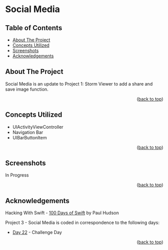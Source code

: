 # Social Media


<!-- Table of Contents -->
## Table of Contents
* [About The Project](#about-the-project)
* [Concepts Utilized](#concepts-utilized)
* [Screenshots](#screenshots)
* [Acknowledgements](#acknowledgements)


<!-- ABOUT THE PROJECT -->
## About The Project

Social Media is an update to Project 1: Storm Viewer to add a share and save image function.

<p align="right">(<a href="#top">back to top</a>)</p>


<!-- CONCEPTS UTILIZED -->
## Concepts Utilized
* UIActivityViewController
* Navigation Bar
* UIBarButtonItem


<p align="right">(<a href="#top">back to top</a>)</p>


<!-- SCREENSHOTS -->
## Screenshots
In Progress

<p align="right">(<a href="#top">back to top</a>)</p>


<!-- ACKNOWLEDGEMENTS -->
## Acknowledgements
Hacking With Swift - [100 Days of Swift] by Paul Hudson

Project 3 - Social Media is coded in correspondence to the following days:
* [Day 22] - Challenge Day

<p align="right">(<a href="#top">back to top</a>)</p>



<!-- MARKDOWN LINKS & IMAGES -->
<!-- https://www.markdownguide.org/basic-syntax/#reference-style-links -->
[100 Days of Swift]: https://www.hackingwithswift.com/100 (100 Days of Swift)
[Day 22]: https://www.hackingwithswift.com/100/22

